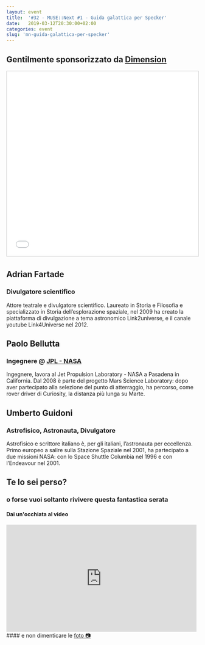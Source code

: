 ```yaml
---
layout: event
title:  '#32 - MUSE::Next #1 - Guida galattica per Specker'
date:   2019-03-12T20:30:00+02:00
categories: event
slug: 'mn-guida-galattica-per-specker'
---
```

## Gentilmente sponsorizzato da [Dimension](http://http://www.dimension.it)

<iframe src="//www.slideshare.net/slideshow/embed_code/key/bNopY6YsaWoE6x" width="595" height="485" frameborder="0" marginwidth="0" marginheight="0" scrolling="no" style="border:1px solid #CCC; border-width:1px; margin-bottom:5px; max-width: 100%;" allowfullscreen> </iframe>

## Adrian Fartade
### Divulgatore scientifico

Attore teatrale e divulgatore scientifico. Laureato in Storia e Filosofia e specializzato in Storia dell’esplorazione spaziale, nel 2009 ha creato la piattaforma di divulgazione a tema astronomico Link2universe, e il canale youtube Link4Universe nel 2012.

## Paolo Bellutta
### Ingegnere @ [JPL - NASA](https://www.jpl.nasa.gov/)

Ingegnere, lavora al Jet Propulsion Laboratory - NASA a Pasadena in California. Dal 2008 è parte del progetto Mars Science Laboratory: dopo aver partecipato alla selezione del punto di atterraggio, ha percorso, come rover driver di Curiosity, la distanza più lunga su Marte.

## Umberto Guidoni
### Astrofisico, Astronauta, Divulgatore

Astrofisico e scrittore italiano è, per gli italiani, l’astronauta per eccellenza. Primo europeo a salire sulla Stazione Spaziale nel 2001, ha partecipato a due missioni NASA: con lo Space Shuttle Columbia nel 1996 e con l’Endeavour nel 2001.

## Te lo sei perso?
### o forse vuoi soltanto rivivere questa fantastica serata
<section class="fb-links">

#### Dai un'occhiata al video
<iframe src="https://www.facebook.com/plugins/video.php?href=https%3A%2F%2Fwww.facebook.com%2Fmusetrento%2Fvideos%2F249922825915401%2F&width=500&show_text=false&appId=577818005714647&height=281" width="500" height="281" style="border:none;overflow:hidden" class="video-embed" scrolling="no" frameborder="0" allowTransparency="true" allow="encrypted-media" allowFullScreen="true"></iframe>
#### e non dimenticare le <a id="fb_photo_album" class="btn-facebook" target="_blank" href="//bit.ly/musenext1p">foto &#128247;</a>
</section>
